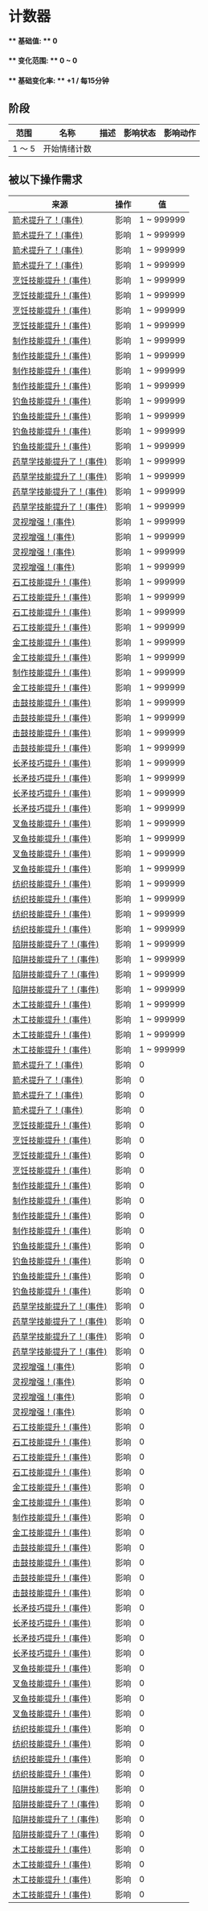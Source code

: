 # 计数器  
#### ** 基础值: ** 0   
#### ** 变化范围: ** 0 ~ 0  
#### ** 基础变化率: ** +1 / 每15分钟  
## 阶段  
范围  |  名称  |  描述  |  影响状态  |  影响动作  
----  |  ----  |  ----  |  ----  |  ----  
1 ～ 5  |  开始情绪计数  |    |    |    
## 被以下操作需求  
来源  |  操作  |  值  
----  |  ----  |  ----  
[箭术提升了！(事件)](Event_SkillArchery1.md)  |  影响  |  1 ~ 999999  
[箭术提升了！(事件)](Event_SkillArchery2.md)  |  影响  |  1 ~ 999999  
[箭术提升了！(事件)](Event_SkillArchery3.md)  |  影响  |  1 ~ 999999  
[箭术提升了！(事件)](Event_SkillArchery4.md)  |  影响  |  1 ~ 999999  
[烹饪技能提升！(事件)](Event_SkillCooking1.md)  |  影响  |  1 ~ 999999  
[烹饪技能提升！(事件)](Event_SkillCooking2.md)  |  影响  |  1 ~ 999999  
[烹饪技能提升！(事件)](Event_SkillCooking3.md)  |  影响  |  1 ~ 999999  
[烹饪技能提升！(事件)](Event_SkillCooking4.md)  |  影响  |  1 ~ 999999  
[制作技能提升！(事件)](Event_SkillCrafting1.md)  |  影响  |  1 ~ 999999  
[制作技能提升！(事件)](Event_SkillCrafting2.md)  |  影响  |  1 ~ 999999  
[制作技能提升！(事件)](Event_SkillCrafting3.md)  |  影响  |  1 ~ 999999  
[制作技能提升！(事件)](Event_SkillCrafting4.md)  |  影响  |  1 ~ 999999  
[钓鱼技能提升！(事件)](Event_SkillFishing1.md)  |  影响  |  1 ~ 999999  
[钓鱼技能提升！(事件)](Event_SkillFishing2.md)  |  影响  |  1 ~ 999999  
[钓鱼技能提升！(事件)](Event_SkillFishing3.md)  |  影响  |  1 ~ 999999  
[钓鱼技能提升！(事件)](Event_SkillFishing4.md)  |  影响  |  1 ~ 999999  
[药草学技能提升了！(事件)](Event_SkillHerbology1.md)  |  影响  |  1 ~ 999999  
[药草学技能提升了！(事件)](Event_SkillHerbology2.md)  |  影响  |  1 ~ 999999  
[药草学技能提升了！(事件)](Event_SkillHerbology3.md)  |  影响  |  1 ~ 999999  
[药草学技能提升了！(事件)](Event_SkillHerbology4.md)  |  影响  |  1 ~ 999999  
[灵视增强！(事件)](Event_SkillInsight1.md)  |  影响  |  1 ~ 999999  
[灵视增强！(事件)](Event_SkillInsight2.md)  |  影响  |  1 ~ 999999  
[灵视增强！(事件)](Event_SkillInsight3.md)  |  影响  |  1 ~ 999999  
[灵视增强！(事件)](Event_SkillInsight4.md)  |  影响  |  1 ~ 999999  
[石工技能提升！(事件)](Event_SkillKnapping1.md)  |  影响  |  1 ~ 999999  
[石工技能提升！(事件)](Event_SkillKnapping2.md)  |  影响  |  1 ~ 999999  
[石工技能提升！(事件)](Event_SkillKnapping3.md)  |  影响  |  1 ~ 999999  
[石工技能提升！(事件)](Event_SkillKnapping4.md)  |  影响  |  1 ~ 999999  
[金工技能提升！(事件)](Event_SkillMetalworking1.md)  |  影响  |  1 ~ 999999  
[金工技能提升！(事件)](Event_SkillMetalworking2.md)  |  影响  |  1 ~ 999999  
[制作技能提升！(事件)](Event_SkillMetalworking3.md)  |  影响  |  1 ~ 999999  
[金工技能提升！(事件)](Event_SkillMetalworking4.md)  |  影响  |  1 ~ 999999  
[击鼓技能提升！(事件)](Event_SkillPercussion1.md)  |  影响  |  1 ~ 999999  
[击鼓技能提升！(事件)](Event_SkillPercussion2.md)  |  影响  |  1 ~ 999999  
[击鼓技能提升！(事件)](Event_SkillPercussion3.md)  |  影响  |  1 ~ 999999  
[击鼓技能提升！(事件)](Event_SkillPercussion4.md)  |  影响  |  1 ~ 999999  
[长矛技巧提升！(事件)](Event_SkillSpearFighting1.md)  |  影响  |  1 ~ 999999  
[长矛技巧提升！(事件)](Event_SkillSpearFighting2.md)  |  影响  |  1 ~ 999999  
[长矛技巧提升！(事件)](Event_SkillSpearFighting3.md)  |  影响  |  1 ~ 999999  
[长矛技巧提升！(事件)](Event_SkillSpearFighting4.md)  |  影响  |  1 ~ 999999  
[叉鱼技能提升！(事件)](Event_SkillSpearFishing1.md)  |  影响  |  1 ~ 999999  
[叉鱼技能提升！(事件)](Event_SkillSpearFishing2.md)  |  影响  |  1 ~ 999999  
[叉鱼技能提升！(事件)](Event_SkillSpearFishing3.md)  |  影响  |  1 ~ 999999  
[叉鱼技能提升！(事件)](Event_SkillSpearFishing4.md)  |  影响  |  1 ~ 999999  
[纺织技能提升！(事件)](Event_SkillTailoring1.md)  |  影响  |  1 ~ 999999  
[纺织技能提升！(事件)](Event_SkillTailoring2.md)  |  影响  |  1 ~ 999999  
[纺织技能提升！(事件)](Event_SkillTailoring3.md)  |  影响  |  1 ~ 999999  
[纺织技能提升！(事件)](Event_SkillTailoring4.md)  |  影响  |  1 ~ 999999  
[陷阱技能提升了！(事件)](Event_SkillTrapping1.md)  |  影响  |  1 ~ 999999  
[陷阱技能提升了！(事件)](Event_SkillTrapping2.md)  |  影响  |  1 ~ 999999  
[陷阱技能提升了！(事件)](Event_SkillTrapping3.md)  |  影响  |  1 ~ 999999  
[陷阱技能提升了！(事件)](Event_SkillTrapping4.md)  |  影响  |  1 ~ 999999  
[木工技能提升！(事件)](Event_SkillWoodworking1.md)  |  影响  |  1 ~ 999999  
[木工技能提升！(事件)](Event_SkillWoodworking2.md)  |  影响  |  1 ~ 999999  
[木工技能提升！(事件)](Event_SkillWoodworking3.md)  |  影响  |  1 ~ 999999  
[木工技能提升！(事件)](Event_SkillWoodworking4.md)  |  影响  |  1 ~ 999999  
[箭术提升了！(事件)](Event_SkillArchery1.md)  |  影响  |  0  
[箭术提升了！(事件)](Event_SkillArchery2.md)  |  影响  |  0  
[箭术提升了！(事件)](Event_SkillArchery3.md)  |  影响  |  0  
[箭术提升了！(事件)](Event_SkillArchery4.md)  |  影响  |  0  
[烹饪技能提升！(事件)](Event_SkillCooking1.md)  |  影响  |  0  
[烹饪技能提升！(事件)](Event_SkillCooking2.md)  |  影响  |  0  
[烹饪技能提升！(事件)](Event_SkillCooking3.md)  |  影响  |  0  
[烹饪技能提升！(事件)](Event_SkillCooking4.md)  |  影响  |  0  
[制作技能提升！(事件)](Event_SkillCrafting1.md)  |  影响  |  0  
[制作技能提升！(事件)](Event_SkillCrafting2.md)  |  影响  |  0  
[制作技能提升！(事件)](Event_SkillCrafting3.md)  |  影响  |  0  
[制作技能提升！(事件)](Event_SkillCrafting4.md)  |  影响  |  0  
[钓鱼技能提升！(事件)](Event_SkillFishing1.md)  |  影响  |  0  
[钓鱼技能提升！(事件)](Event_SkillFishing2.md)  |  影响  |  0  
[钓鱼技能提升！(事件)](Event_SkillFishing3.md)  |  影响  |  0  
[钓鱼技能提升！(事件)](Event_SkillFishing4.md)  |  影响  |  0  
[药草学技能提升了！(事件)](Event_SkillHerbology1.md)  |  影响  |  0  
[药草学技能提升了！(事件)](Event_SkillHerbology2.md)  |  影响  |  0  
[药草学技能提升了！(事件)](Event_SkillHerbology3.md)  |  影响  |  0  
[药草学技能提升了！(事件)](Event_SkillHerbology4.md)  |  影响  |  0  
[灵视增强！(事件)](Event_SkillInsight1.md)  |  影响  |  0  
[灵视增强！(事件)](Event_SkillInsight2.md)  |  影响  |  0  
[灵视增强！(事件)](Event_SkillInsight3.md)  |  影响  |  0  
[灵视增强！(事件)](Event_SkillInsight4.md)  |  影响  |  0  
[石工技能提升！(事件)](Event_SkillKnapping1.md)  |  影响  |  0  
[石工技能提升！(事件)](Event_SkillKnapping2.md)  |  影响  |  0  
[石工技能提升！(事件)](Event_SkillKnapping3.md)  |  影响  |  0  
[石工技能提升！(事件)](Event_SkillKnapping4.md)  |  影响  |  0  
[金工技能提升！(事件)](Event_SkillMetalworking1.md)  |  影响  |  0  
[金工技能提升！(事件)](Event_SkillMetalworking2.md)  |  影响  |  0  
[制作技能提升！(事件)](Event_SkillMetalworking3.md)  |  影响  |  0  
[金工技能提升！(事件)](Event_SkillMetalworking4.md)  |  影响  |  0  
[击鼓技能提升！(事件)](Event_SkillPercussion1.md)  |  影响  |  0  
[击鼓技能提升！(事件)](Event_SkillPercussion2.md)  |  影响  |  0  
[击鼓技能提升！(事件)](Event_SkillPercussion3.md)  |  影响  |  0  
[击鼓技能提升！(事件)](Event_SkillPercussion4.md)  |  影响  |  0  
[长矛技巧提升！(事件)](Event_SkillSpearFighting1.md)  |  影响  |  0  
[长矛技巧提升！(事件)](Event_SkillSpearFighting2.md)  |  影响  |  0  
[长矛技巧提升！(事件)](Event_SkillSpearFighting3.md)  |  影响  |  0  
[长矛技巧提升！(事件)](Event_SkillSpearFighting4.md)  |  影响  |  0  
[叉鱼技能提升！(事件)](Event_SkillSpearFishing1.md)  |  影响  |  0  
[叉鱼技能提升！(事件)](Event_SkillSpearFishing2.md)  |  影响  |  0  
[叉鱼技能提升！(事件)](Event_SkillSpearFishing3.md)  |  影响  |  0  
[叉鱼技能提升！(事件)](Event_SkillSpearFishing4.md)  |  影响  |  0  
[纺织技能提升！(事件)](Event_SkillTailoring1.md)  |  影响  |  0  
[纺织技能提升！(事件)](Event_SkillTailoring2.md)  |  影响  |  0  
[纺织技能提升！(事件)](Event_SkillTailoring3.md)  |  影响  |  0  
[纺织技能提升！(事件)](Event_SkillTailoring4.md)  |  影响  |  0  
[陷阱技能提升了！(事件)](Event_SkillTrapping1.md)  |  影响  |  0  
[陷阱技能提升了！(事件)](Event_SkillTrapping2.md)  |  影响  |  0  
[陷阱技能提升了！(事件)](Event_SkillTrapping3.md)  |  影响  |  0  
[陷阱技能提升了！(事件)](Event_SkillTrapping4.md)  |  影响  |  0  
[木工技能提升！(事件)](Event_SkillWoodworking1.md)  |  影响  |  0  
[木工技能提升！(事件)](Event_SkillWoodworking2.md)  |  影响  |  0  
[木工技能提升！(事件)](Event_SkillWoodworking3.md)  |  影响  |  0  
[木工技能提升！(事件)](Event_SkillWoodworking4.md)  |  影响  |  0  
